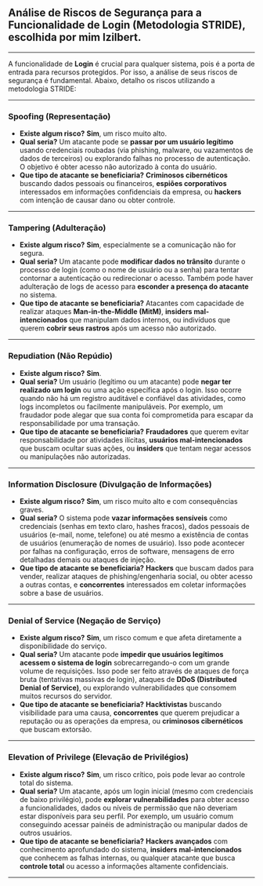 ## Análise de Riscos de Segurança para a Funcionalidade de Login (Metodologia STRIDE), escolhida por mim Izilbert.

---

A funcionalidade de **Login** é crucial para qualquer sistema, pois é a porta de entrada para recursos protegidos. Por isso, a análise de seus riscos de segurança é fundamental. Abaixo, detalho os riscos utilizando a metodologia STRIDE:

---

### **S**poofing (Representação)

* **Existe algum risco?** **Sim**, um risco muito alto.
* **Qual seria?** Um atacante pode se **passar por um usuário legítimo** usando credenciais roubadas (via phishing, malware, ou vazamentos de dados de terceiros) ou explorando falhas no processo de autenticação. O objetivo é obter acesso não autorizado à conta do usuário.
* **Que tipo de atacante se beneficiaria?** **Criminosos cibernéticos** buscando dados pessoais ou financeiros, **espiões corporativos** interessados em informações confidenciais da empresa, ou **hackers** com intenção de causar dano ou obter controle.

---

### **T**ampering (Adulteração)

* **Existe algum risco?** **Sim**, especialmente se a comunicação não for segura.
* **Qual seria?** Um atacante pode **modificar dados no trânsito** durante o processo de login (como o nome de usuário ou a senha) para tentar contornar a autenticação ou redirecionar o acesso. Também pode haver adulteração de logs de acesso para **esconder a presença do atacante** no sistema.
* **Que tipo de atacante se beneficiaria?** Atacantes com capacidade de realizar ataques **Man-in-the-Middle (MitM)**, **insiders mal-intencionados** que manipulam dados internos, ou indivíduos que querem **cobrir seus rastros** após um acesso não autorizado.

---

### **R**epudiation (Não Repúdio)

* **Existe algum risco?** **Sim**.
* **Qual seria?** Um usuário (legítimo ou um atacante) pode **negar ter realizado um login** ou uma ação específica após o login. Isso ocorre quando não há um registro auditável e confiável das atividades, como logs incompletos ou facilmente manipuláveis. Por exemplo, um fraudador pode alegar que sua conta foi comprometida para escapar da responsabilidade por uma transação.
* **Que tipo de atacante se beneficiaria?** **Fraudadores** que querem evitar responsabilidade por atividades ilícitas, **usuários mal-intencionados** que buscam ocultar suas ações, ou **insiders** que tentam negar acessos ou manipulações não autorizadas.

---

### **I**nformation Disclosure (Divulgação de Informações)

* **Existe algum risco?** **Sim**, um risco muito alto e com consequências graves.
* **Qual seria?** O sistema pode **vazar informações sensíveis** como credenciais (senhas em texto claro, hashes fracos), dados pessoais de usuários (e-mail, nome, telefone) ou até mesmo a existência de contas de usuários (enumeração de nomes de usuário). Isso pode acontecer por falhas na configuração, erros de software, mensagens de erro detalhadas demais ou ataques de injeção.
* **Que tipo de atacante se beneficiaria?** **Hackers** que buscam dados para vender, realizar ataques de phishing/engenharia social, ou obter acesso a outras contas, e **concorrentes** interessados em coletar informações sobre a base de usuários.

---

### **D**enial of Service (Negação de Serviço)

* **Existe algum risco?** **Sim**, um risco comum e que afeta diretamente a disponibilidade do serviço.
* **Qual seria?** Um atacante pode **impedir que usuários legítimos acessem o sistema de login** sobrecarregando-o com um grande volume de requisições. Isso pode ser feito através de ataques de força bruta (tentativas massivas de login), ataques de **DDoS (Distributed Denial of Service)**, ou explorando vulnerabilidades que consomem muitos recursos do servidor.
* **Que tipo de atacante se beneficiaria?** **Hacktivistas** buscando visibilidade para uma causa, **concorrentes** que querem prejudicar a reputação ou as operações da empresa, ou **criminosos cibernéticos** que buscam extorsão.

---

### **E**levation of Privilege (Elevação de Privilégios)

* **Existe algum risco?** **Sim**, um risco crítico, pois pode levar ao controle total do sistema.
* **Qual seria?** Um atacante, após um login inicial (mesmo com credenciais de baixo privilégio), pode **explorar vulnerabilidades** para obter acesso a funcionalidades, dados ou níveis de permissão que não deveriam estar disponíveis para seu perfil. Por exemplo, um usuário comum conseguindo acessar painéis de administração ou manipular dados de outros usuários.
* **Que tipo de atacante se beneficiaria?** **Hackers avançados** com conhecimento aprofundado do sistema, **insiders mal-intencionados** que conhecem as falhas internas, ou qualquer atacante que busca **controle total** ou acesso a informações altamente confidenciais.

---